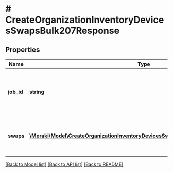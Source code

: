 # # CreateOrganizationInventoryDevicesSwapsBulk207Response

## Properties

Name | Type | Description | Notes
------------ | ------------- | ------------- | -------------
**job_id** | **string** | The ID of the job that was used to create all of the device swaps. | [optional]
**swaps** | [**\Meraki\Model\CreateOrganizationInventoryDevicesSwapsBulk207ResponseSwapsInner[]**](CreateOrganizationInventoryDevicesSwapsBulk207ResponseSwapsInner.md) | An array of recent swap requests and their statuses. | [optional]

[[Back to Model list]](../../README.md#models) [[Back to API list]](../../README.md#endpoints) [[Back to README]](../../README.md)
